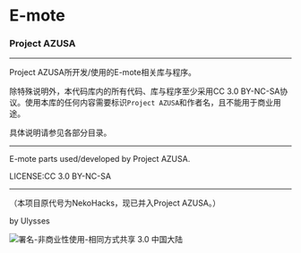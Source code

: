 # E-mote
### Project AZUSA

----------

Project AZUSA所开发/使用的E-mote相关库与程序。


除特殊说明外，本代码库内的所有代码、库与程序至少采用CC 3.0 BY-NC-SA协议。使用本库的任何内容需要标识`Project AZUSA`和作者名，且不能用于商业用途。

具体说明请参见各部分目录。


----------

E-mote parts used/developed by Project AZUSA.

LICENSE:CC 3.0 BY-NC-SA

----------

（本项目原代号为NekoHacks，现已并入Project AZUSA。）

by Ulysses


![署名-非商业性使用-相同方式共享 3.0 中国大陆](http://i.creativecommons.org/l/by-nc-sa/3.0/88x31.png)